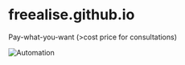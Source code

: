 # freealise.github.io

Pay-what-you-want (>cost price for consultations)

<img src="https://imgs.xkcd.com/comics/automation.png" title="'Automating' comes from the roots 'auto-' meaning 'self-', and 'mating', meaning 'screwing'." alt="Automation" srcset="https://imgs.xkcd.com/comics/automation_2x.png 2x"/>
